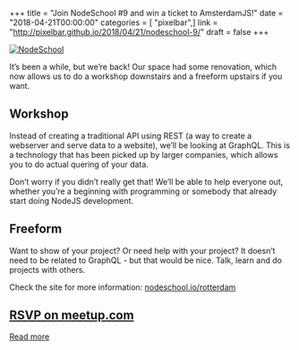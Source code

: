 +++
title = "Join NodeSchool #9 and win a ticket to AmsterdamJS!"
date = "2018-04-21T00:00:00"
categories = [ "pixelbar",]
link = "http://pixelbar.github.io/2018/04/21/nodeschool-9/"
draft = false
+++

<p><a href="http://meetu.ps/e/F8Lmc/1VyxL/f"><img alt="NodeSchool" src="https://www.pixelbar.nl/public/images/click-bait-nodeschool9.png" /></a></p>

<p>It’s been a while, but we’re back! Our space had some renovation, which now allows us to do a workshop downstairs and a freeform upstairs if you want.</p>

<h2 id="workshop">Workshop</h2>

<p>Instead of creating a traditional API using REST (a way to create a webserver and serve data to a website), we’ll be looking at GraphQL. This is a technology that has been picked up by larger companies, which allows you to do actual quering of your data.</p>

<p>Don’t worry if you didn’t really get that! We’ll be able to help everyone out, whether you’re a beginning with programming or somebody that already start doing NodeJS development.</p>

<h2 id="freeform">Freeform</h2>

<p>Want to show of your project? Or need help with your project? It doesn’t need to be related to GraphQL - but that would be nice. Talk, learn and do projects with others.</p>

<p>Check the site for more information: <a href="https://nodeschool.io/rotterdam/">nodeschool.io/rotterdam</a></p>

<h2 id="rsvp-on-meetupcom"><a href="http://meetu.ps/e/F8Lmc/1VyxL/f">RSVP on meetup.com</a></h2>

[Read more](http://pixelbar.github.io/2018/04/21/nodeschool-9/)